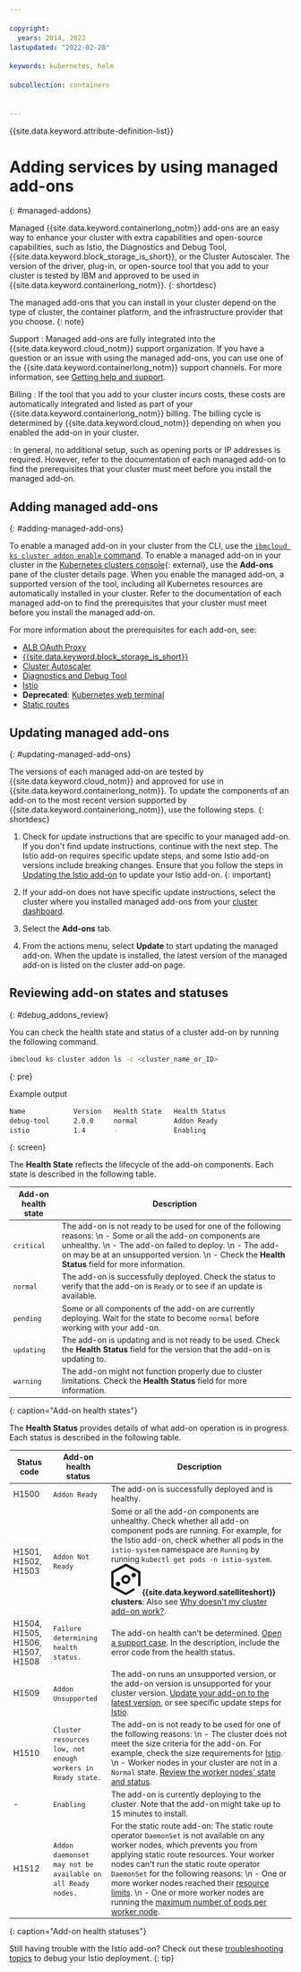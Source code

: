 ```yaml
---

copyright: 
  years: 2014, 2022
lastupdated: "2022-02-28"

keywords: kubernetes, helm

subcollection: containers


---
```


{{site.data.keyword.attribute-definition-list}}


# Adding services by using managed add-ons
{: #managed-addons}

Managed {{site.data.keyword.containerlong_notm}} add-ons are an easy way to enhance your cluster with extra capabilities and open-source capabilities, such as Istio, the Diagnostics and Debug Tool, {{site.data.keyword.block_storage_is_short}}, or the Cluster Autoscaler. The version of the driver, plug-in, or open-source tool that you add to your cluster is tested by IBM and approved to be used in {{site.data.keyword.containerlong_notm}}.
{: shortdesc}

The managed add-ons that you can install in your cluster depend on the type of cluster, the container platform, and the infrastructure provider that you choose.
{: note}

Support
:    Managed add-ons are fully integrated into the {{site.data.keyword.cloud_notm}} support organization. If you have a question or an issue with using the managed add-ons, you can use one of the {{site.data.keyword.containerlong_notm}} support channels. For more information, see [Getting help and support](/docs/containers?topic=containers-get-help).

Billing
:    If the tool that you add to your cluster incurs costs, these costs are automatically integrated and listed as part of your {{site.data.keyword.containerlong_notm}} billing. The billing cycle is determined by {{site.data.keyword.cloud_notm}} depending on when you enabled the add-on in your cluster.

:    In general, no additional setup, such as opening ports or IP addresses is required. However, refer to the documentation of each managed add-on to find the prerequisites that your cluster must meet before you install the managed add-on.

## Adding managed add-ons
{: #adding-managed-add-ons}

To enable a managed add-on in your cluster from the CLI, use the [`ibmcloud ks cluster addon enable` command](/docs/containers?topic=containers-kubernetes-service-cli#cs_cluster_addon_enable). To enable a managed add-on in your cluster in the [Kubernetes clusters console](https://cloud.ibm.com/kubernetes/clusters){: external}, use the **Add-ons** pane of the cluster details page. When you enable the managed add-on, a supported version of the tool, including all Kubernetes resources are automatically installed in your cluster. Refer to the documentation of each managed add-on to find the prerequisites that your cluster must meet before you install the managed add-on.

For more information about the prerequisites for each add-on, see:
- [ALB OAuth Proxy](/docs/containers?topic=containers-comm-ingress-annotations#app-id)
- [{{site.data.keyword.block_storage_is_short}}](/docs/containers?topic=containers-vpc-block)
- [Cluster Autoscaler](/docs/openshift?topic=openshift-ca)
- [Diagnostics and Debug Tool](/docs/containers?topic=containers-debug-tool)
- [Istio](/docs/containers?topic=containers-istio)
- **Deprecated**: [Kubernetes web terminal](/docs/containers?topic=containers-cs_cli_install#cli_web)
- [Static routes](/docs/containers?topic=containers-static-routes)

## Updating managed add-ons
{: #updating-managed-add-ons}

The versions of each managed add-on are tested by {{site.data.keyword.cloud_notm}} and approved for use in {{site.data.keyword.containerlong_notm}}. To update the components of an add-on to the most recent version supported by {{site.data.keyword.containerlong_notm}}, use the following steps.
{: shortdesc}

1. Check for update instructions that are specific to your managed add-on. If you don't find update instructions, continue with the next step.
    The Istio add-on requires specific update steps, and some Istio add-on versions include breaking changes. Ensure that you follow the steps in [Updating the Istio add-on](/docs/containers?topic=containers-istio#istio_update) to update your Istio add-on.
    {: important}
    
2. If your add-on does not have specific update instructions, select the cluster where you installed managed add-ons from your [cluster dashboard](https://cloud.ibm.com/kubernetes/clusters).
3. Select the **Add-ons** tab.
4. From the actions menu, select **Update** to start updating the managed add-on. When the update is installed, the latest version of the managed add-on is listed on the cluster add-on page.


## Reviewing add-on states and statuses
{: #debug_addons_review}

You can check the health state and status of a cluster add-on by running the following command.

```sh
ibmcloud ks cluster addon ls -c <cluster_name_or_ID>
```
{: pre}

Example output
```sh
Name            Version   Health State   Health Status
debug-tool      2.0.0     normal         Addon Ready
istio           1.4       -              Enabling
```
{: screen}

The **Health State** reflects the lifecycle of the add-on components. Each state is described in the following table.

|Add-on health state|Description|
|--- |--- |
|`critical`|The add-on is not ready to be used for one of the following reasons:  \n - Some or all the add-on components are unhealthy.  \n - The add-on failed to deploy.  \n - The add-on may be at an unsupported version.  \n - Check the **Health Status** field for more information.|
|`normal`|The add-on is successfully deployed. Check the status to verify that the add-on is `Ready` or to see if an update is available.|
|`pending`|Some or all components of the add-on are currently deploying. Wait for the state to become `normal` before working with your add-on.|
|`updating`|The add-on is updating and is not ready to be used. Check the **Health Status** field for the version that the add-on is updating to.|
|`warning`|The add-on might not function properly due to cluster limitations. Check the **Health Status** field for more information.|
{: caption="Add-on health states"}


The **Health Status** provides details of what add-on operation is in progress. Each status is described in the following table.


|Status code|Add-on health status|Description|
|--- |--- |--- |
|H1500|`Addon Ready`|The add-on is successfully deployed and is healthy.|
|H1501, H1502, H1503|`Addon Not Ready`|Some or all the add-on components are unhealthy. Check whether all add-on component pods are running. For example, for the Istio add-on, check whether all pods in the `istio-system` namespace are `Running` by running `kubectl get pods -n istio-system`. ![Satellite infrastructure provider icon.](images/icon-satellite.svg) **{{site.data.keyword.satelliteshort}} clusters**: Also see [Why doesn't my cluster add-on work?](/docs/satellite?topic=satellite-addon-errors).|
|H1504, H1505, H1506, H1507, H1508|`Failure determining health status.`|The add-on health can't be determined. [Open a support case](/docs/get-support?topic=get-support-using-avatar). In the description, include the error code from the health status.|
|H1509|`Addon Unsupported`|The add-on runs an unsupported version, or the add-on version is unsupported for your cluster version. [Update your add-on to the latest version](/docs/containers?topic=containers-managed-addons#updating-managed-add-ons), or see specific update steps for [Istio](/docs/containers?topic=containers-istio#istio_update).|
|H1510|`Cluster resources low, not enough workers in Ready state.`|The add-on is not ready to be used for one of the following reasons:  \n - The cluster does not meet the size criteria for the add-on. For example, check the size requirements for [Istio](/docs/containers?topic=containers-istio#istio_install). \n - Worker nodes in your cluster are not in a `Normal` state. [Review the worker nodes' state and status](/docs/containers?topic=containers-debug_worker_nodes). |
|\-|`Enabling`|The add-on is currently deploying to the cluster. Note that the add-on might take up to 15 minutes to install.|
|H1512|`Addon daemonset may not be available on all Ready nodes.`|For the static route add-on: The static route operator `DaemonSet` is not available on any worker nodes, which prevents you from applying static route resources. Your worker nodes can't run the static route operator `DaemonSet` for the following reasons:  \n - One or more worker nodes reached their [resource limits](/docs/containers?topic=containers-debug_worker_nodes).  \n - One or more worker nodes are running the [maximum number of pods per worker node](/docs/containers?topic=containers-limitations#classic_limits).|
{: caption="Add-on health statuses"}



Still having trouble with the Istio add-on? Check out these [troubleshooting topics](/docs/containers?topic=containers-istio#istio-ts) to debug your Istio deployment.
{: tip}


